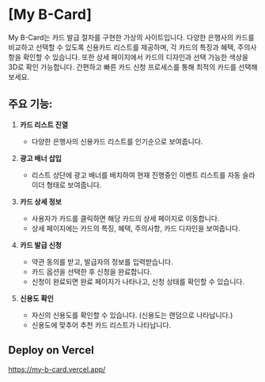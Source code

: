 # [My B-Card]
My B-Card는 카드 발급 절차를 구현한 가상의 사이트입니다. 다양한 은행사의 카드를 비교하고 선택할 수 있도록 신용카드 리스트를 제공하며, 각 카드의 특징과 혜택, 주의사항을 확인할 수 있습니다. 또한 상세 페이지에서 카드의 디자인과 선택 가능한 색상을 3D로 확인 가능합니다. 간편하고 빠른 카드 신청 프로세스를 통해 최적의 카드를 선택해보세요.


## 주요 기능:
1. **카드 리스트 진열**
    - 다양한 은행사의 신용카드 리스트를 인기순으로 보여줍니다.

2. **광고 배너 삽입**
    - 리스트 상단에 광고 배너를 배치하여 현재 진행중인 이벤트 리스트를 자동 슬라이더 형태로 보여줍니다.

3. **카드 상세 정보**
    - 사용자가 카드를 클릭하면 해당 카드의 상세 페이지로 이동합니다.
    - 상세 페이지에는 카드의 특징, 혜택, 주의사항, 카드 디자인을 보여줍니다.

4. **카드 발급 신청**
    - 약관 동의를 받고, 발급자의 정보를 입력받습니다.
    - 카드 옵션을 선택한 후 신청을 완료합니다.
    - 신청이 완료되면 완료 페이지가 나타나고, 신청 상태를 확인할 수 있습니다.

5. **신용도 확인**
    - 자신의 신용도를 확인할 수 있습니다. (신용도는 랜덤으로 나타납니다.)
    - 신용도에 맞추어 추천 카드 리스트가 나타납니다.
  
 
## Deploy on Vercel
https://my-b-card.vercel.app/
